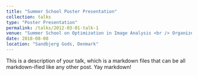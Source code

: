 ```yaml
---
title: "Summer School Poster Presentation"
collection: talks
type: "Poster Presentation"
permalink: /talks/2012-03-01-talk-1
venue: "Summer School on Optimization in Image Analysis <br /> Organized by Denmark Technical University"
date: 2018-08-08
location: "Sandbjerg Gods, Denmark"
---
```


This is a description of your talk, which is a markdown files that can be all markdown-ified like any other post. Yay markdown!
